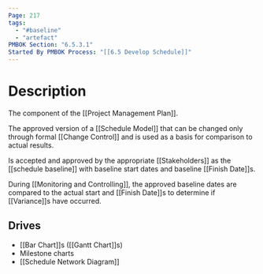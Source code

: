 ```yaml
---
Page: 217
tags:
  - "#baseline"
  - "artefact"
PMBOK Section: "6.5.3.1"
Started By PMBOK Process: "[[6.5 Develop Schedule]]"
---
```

# Description
The component of the [[Project Management Plan]].

The approved version of a [[Schedule Model]] that can be changed only through formal [[Change Control]] and is used as a basis for comparison to actual results.

Is accepted and approved by the appropriate [[Stakeholders]] as the [[schedule baseline]] with baseline start dates and baseline [[Finish Date]]s.

During [[Monitoring and Controlling]], the approved baseline dates are compared to the actual start and [[Finish Date]]s to determine if [[Variance]]s have occurred.
## Drives
* [[Bar Chart]]s ([[Gantt Chart]]s)
* Milestone charts
* [[Schedule Network Diagram]]


